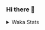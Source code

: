 ### Hi there 👋

<!--
**Kanin/Kanin** is a ✨ _special_ ✨ repository because its `README.md` (this file) appears on your GitHub profile.

Here are some ideas to get you started:

- 🔭 I’m currently working on ...
- 🌱 I’m currently learning ...
- 👯 I’m looking to collaborate on ...
- 🤔 I’m looking for help with ...
- 💬 Ask me about ...
- 📫 How to reach me: ...
- 😄 Pronouns: ...
- ⚡ Fun fact: ...
-->

<details>
 <summary>Waka Stats</summary>

<!--START_SECTION:waka-->
![Profile Views](http://img.shields.io/badge/Profile%20Views-65-blue)

![Lines of code](https://img.shields.io/badge/From%20Hello%20World%20I%27ve%20Written-265543%20lines%20of%20code-blue)

**🐱 My Github Data** 

> 🏆 268 Contributions in the Year 2020
 > 
> 📦 2.7 kB Used in Github's Storage 
 > 
> 🚫 Not Opted to Hire
 > 
> 📜 18 Public Repositories
 > 
> 🔑 8 Private Repositories 

**I'm an Early 🐤** 

```text
🌞 Morning    90 commits     ███████░░░░░░░░░░░░░░░░░░   31.36% 
🌆 Daytime    104 commits    █████████░░░░░░░░░░░░░░░░   36.24% 
🌃 Evening    63 commits     █████░░░░░░░░░░░░░░░░░░░░   21.95% 
🌙 Night      30 commits     ██░░░░░░░░░░░░░░░░░░░░░░░   10.45%

```
📅 **I'm Most Productive on Monday** 

```text
Monday       70 commits     ██████░░░░░░░░░░░░░░░░░░░   24.39% 
Tuesday      36 commits     ███░░░░░░░░░░░░░░░░░░░░░░   12.54% 
Wednesday    16 commits     █░░░░░░░░░░░░░░░░░░░░░░░░   5.57% 
Thursday     29 commits     ██░░░░░░░░░░░░░░░░░░░░░░░   10.1% 
Friday       30 commits     ██░░░░░░░░░░░░░░░░░░░░░░░   10.45% 
Saturday     38 commits     ███░░░░░░░░░░░░░░░░░░░░░░   13.24% 
Sunday       68 commits     ██████░░░░░░░░░░░░░░░░░░░   23.69%

```


📊 **This Week I Spent My Time On** 

```text
⌚︎ Time Zone: America/New_York

💬 Programming Languages: 
SCSS                     7 hrs 6 mins        ███████████████████░░░░░░   78.99% 
Python                   1 hr 32 mins        ████░░░░░░░░░░░░░░░░░░░░░   17.21% 
virtualenv               7 mins              ░░░░░░░░░░░░░░░░░░░░░░░░░   1.33% 
YAML                     6 mins              ░░░░░░░░░░░░░░░░░░░░░░░░░   1.27% 
Bash                     4 mins              ░░░░░░░░░░░░░░░░░░░░░░░░░   0.79%

🔥 Editors: 
IntelliJ                 7 hrs 11 mins       ████████████████████░░░░░   79.87% 
PyCharm                  1 hr 48 mins        █████░░░░░░░░░░░░░░░░░░░░   20.13%

🐱‍💻 Projects: 
Kanin                    6 hrs 47 mins       ██████████████████░░░░░░░   75.47% 
Naila.py                 1 hr 35 mins        ████░░░░░░░░░░░░░░░░░░░░░   17.66% 
MyDiscordTheme           18 mins             █░░░░░░░░░░░░░░░░░░░░░░░░   3.5% 
Naila.bot                9 mins              ░░░░░░░░░░░░░░░░░░░░░░░░░   1.82% 
LightEditProject         4 mins              ░░░░░░░░░░░░░░░░░░░░░░░░░   0.79%

💻 Operating System: 
Linux                    8 hrs 59 mins       █████████████████████████   100.0%

```

**I Mostly Code in Python** 

```text
Python                   17 repos            █████████████████░░░░░░░░   70.83% 
JavaScript               4 repos             ████░░░░░░░░░░░░░░░░░░░░░   16.67% 
Kotlin                   1 repos             █░░░░░░░░░░░░░░░░░░░░░░░░   4.17% 
HTML                     1 repos             █░░░░░░░░░░░░░░░░░░░░░░░░   4.17% 
Java                     1 repos             █░░░░░░░░░░░░░░░░░░░░░░░░   4.17%

```


**Timeline**

![Chart not found](https://github.com/Kanin/Kanin/blob/master/charts/bar_graph.png) 


<!--END_SECTION:waka-->
</details>
